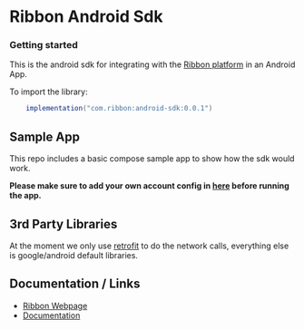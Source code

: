 # Ribbon Android Sdk

### Getting started

This is the android sdk for integrating with the [Ribbon platform](https://ribbonapp.com/) in an Android App.

To import the library:
```gradle
	implementation("com.ribbon:android-sdk:0.0.1")
```

## Sample App
This repo includes a basic compose sample app to show how the sdk would work.

**Please make sure to add your own account config in [here](https://github.com/ribbontechnologies/ribbon-android/blob/e4b8ab4b87e90cfdb21bb7b2770c89b3df554755/app/src/main/java/com/ribbonapp/sample/MainViewModel.kt#L51 "here") before running the app.**

## 3rd Party Libraries
At the moment we only use [retrofit](https://square.github.io/retrofit/ "retrofit") to do the network calls, everything else is google/android default libraries.

## Documentation / Links
- [Ribbon Webpage](https://www.ribbonapp.com/ "Ribbon Webpage")
- [Documentation](https://docs.ribbonapp.com/docs "Documentation")
